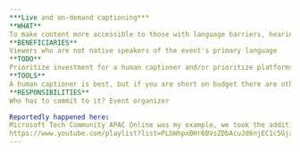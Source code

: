 ```yaml
---
***Live and on-demand captioning***
**WHAT**
To make content more accessible to those with language barriers, hearing disabilities or any factors that affect understanding of content through listening
**BENEFICIARIES**
Viewers who are not native speakers of the event's primary language
**TODO**
Prioritize investment for a human captioner and/or prioritize platforms that allow for live captioning,
**TOOLS**
A human captioner is best, but if you are short on budget there are other options. Microsoft Teams has the best live captioning, with options to live translate to up to 6 languages. Zoom, YouTube and Microsoft Stream allow for automatic transcription of recordings which can be help for on-demand.
**RESPONSIBILITIES**
Who has to commit to it? Event organizer

Reportedly happened here:
Microsoft Tech Community APAC Online was my example, we took the additional step to correct the automatic transcriptions for accuracy and upload as on-demand videos. We were working with a diverse audience, across multiple languages and hence, saw a strong need for captioning to be provided  
https://www.youtube.com/playlist?list=PLbWhpxBHr6BVsZDbAcuJd6njEC1c5GjaB
---
```

